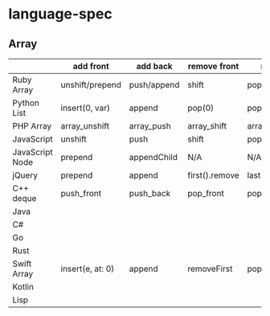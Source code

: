 # language-spec
## Array

|                 | add front        | add back    | remove front   | remove back        |
| --------------- | ---------------- | ----------- | -------------- | ------------------ |
| Ruby Array      | unshift/prepend  | push/append | shift          | pop                |
| Python List     | insert(0, var)   | append      | pop(0)         | pop                |
| PHP Array       | array\_unshift   | array\_push | array\_shift   | array\_pop         |
| JavaScript      | unshift          | push        | shift          | pop                |
| JavaScript Node | prepend          | appendChild | N/A            | N/A                |
| jQuery          | prepend          | append      | first().remove | last().remove      |
| C++ deque       | push_front       | push_back   | pop_front      | pop_back           |
| Java            |                  |             |                |                    |
| C#              |                  |             |                |                    |
| Go              |                  |             |                |                    |
| Rust            |                  |             |                |                    |
| Swift Array     | insert(e, at: 0) | append      | removeFirst    | popLast/removeLast |
| Kotlin          |                  |             |                |                    |
| Lisp            |                  |             |                |                    |
